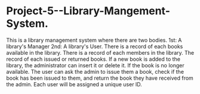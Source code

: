# Project-5--Library-Mangement-System.
This is a library management system where there are two bodies.  1st: A library's Manager 2nd: A library's User.  There is a record of each books available in the library. There is a record of each members in the library. The record of each issued or returned books. If a new book is added to the library, the administrator can insert it or delete it. If the book is no longer available. The user can ask the admin to issue them a book, check if the book has been issued to them, and return the book they have received from the admin. Each user will be assigned a unique user ID.
